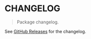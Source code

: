 # CHANGELOG

> Package changelog.

See [GitHub Releases](https://github.com/stdlib-js/random-iter-cosine/releases) for the changelog.